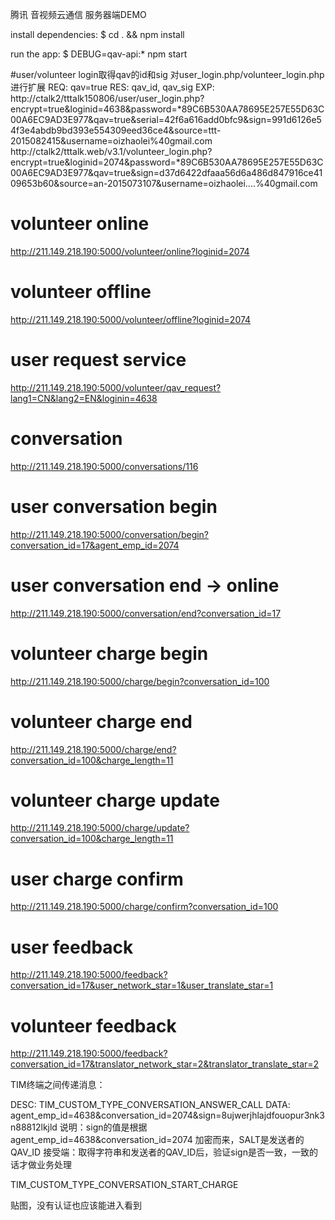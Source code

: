 腾讯 音视频云通信
服务器端DEMO

   install dependencies:
     $ cd . && npm install

   run the app:
     $ DEBUG=qav-api:* npm start


#user/volunteer login取得qav的id和sig
对user_login.php/volunteer_login.php进行扩展
REQ: qav=true
RES: qav_id, qav_sig
EXP:
http://ctalk2/tttalk150806/user/user_login.php?encrypt=true&loginid=4638&password=*89C6B530AA78695E257E55D63C00A6EC9AD3E977&qav=true&serial=42f6a616add0bfc9&sign=991d6126e54f3e4abdb9bd393e554309eed36ce4&source=ttt-2015082415&username=oizhaolei%40gmail.com
http://ctalk2/tttalk.web/v3.1/volunteer_login.php?encrypt=true&loginid=2074&password=*89C6B530AA78695E257E55D63C00A6EC9AD3E977&qav=true&sign=d37d6422dfaaa56d6a486d847916ce4109653b60&source=an-2015073107&username=oizhaolei....%40gmail.com

# volunteer online
http://211.149.218.190:5000/volunteer/online?loginid=2074

# volunteer offline
http://211.149.218.190:5000/volunteer/offline?loginid=2074

# user request service
http://211.149.218.190:5000/volunteer/qav_request?lang1=CN&lang2=EN&loginin=4638

# conversation
http://211.149.218.190:5000/conversations/116

# user conversation begin
http://211.149.218.190:5000/conversation/begin?conversation_id=17&agent_emp_id=2074

# user conversation end -> online
http://211.149.218.190:5000/conversation/end?conversation_id=17

# volunteer charge begin
http://211.149.218.190:5000/charge/begin?conversation_id=100

# volunteer charge end
http://211.149.218.190:5000/charge/end?conversation_id=100&charge_length=11

# volunteer charge update
http://211.149.218.190:5000/charge/update?conversation_id=100&charge_length=11

# user charge confirm
http://211.149.218.190:5000/charge/confirm?conversation_id=100

# user feedback
http://211.149.218.190:5000/feedback?conversation_id=17&user_network_star=1&user_translate_star=1
# volunteer feedback
http://211.149.218.190:5000/feedback?conversation_id=17&translator_network_star=2&translator_translate_star=2



TIM终端之间传递消息：

DESC: TIM_CUSTOM_TYPE_CONVERSATION_ANSWER_CALL
DATA: agent_emp_id=4638&conversation_id=2074&sign=8ujwerjhlajdfouopur3nk3n88812lkjld
说明：sign的值是根据 agent_emp_id=4638&conversation_id=2074 加密而来，SALT是发送者的QAV_ID
接受端：取得字符串和发送者的QAV_ID后，验证sign是否一致，一致的话才做业务处理


TIM_CUSTOM_TYPE_CONVERSATION_START_CHARGE


贴图，没有认证也应该能进入看到
